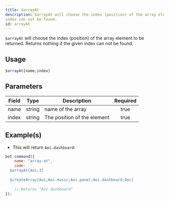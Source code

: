 ```yaml
---
title: $arrayAt
description: $arrayAt will choose the index (position) of the array element to be returned. Returns nothing if the given
index can not be found.
id: arrayAt
---
```


`$arrayAt` will choose the index (position) of the array element to be returned. Returns nothing if the given index can
not
be found.

## Usage

```php
$arrayAt[name;index]
```

## Parameters

| Field | Type   | Description                 | Required |
|-------|--------|-----------------------------|:--------:|
| name  | string | name of the array           |   true   |
| index | string | The position of the element |   true   |

## Example(s)

- This will return `Aoi.dashboard`:

```javascript
bot.command({
    name: "array-at",
    code: `
  $arrayAt[Aoi;3]
  
  $createArray[Aoi;Aoi.music;Aoi.panel;Aoi.dashboard;Aoi]
  `
    // Returns "Aoi.dashboard"
});
```
